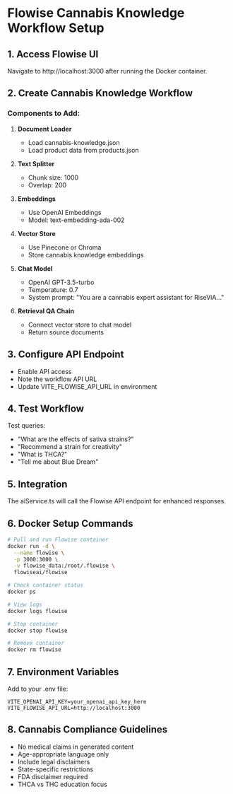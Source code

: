 # Flowise Cannabis Knowledge Workflow Setup

## 1. Access Flowise UI
Navigate to http://localhost:3000 after running the Docker container.

## 2. Create Cannabis Knowledge Workflow

### Components to Add:
1. **Document Loader**
   - Load cannabis-knowledge.json
   - Load product data from products.json

2. **Text Splitter**
   - Chunk size: 1000
   - Overlap: 200

3. **Embeddings**
   - Use OpenAI Embeddings
   - Model: text-embedding-ada-002

4. **Vector Store**
   - Use Pinecone or Chroma
   - Store cannabis knowledge embeddings

5. **Chat Model**
   - OpenAI GPT-3.5-turbo
   - Temperature: 0.7
   - System prompt: "You are a cannabis expert assistant for RiseViA..."

6. **Retrieval QA Chain**
   - Connect vector store to chat model
   - Return source documents

## 3. Configure API Endpoint
- Enable API access
- Note the workflow API URL
- Update VITE_FLOWISE_API_URL in environment

## 4. Test Workflow
Test queries:
- "What are the effects of sativa strains?"
- "Recommend a strain for creativity"
- "What is THCA?"
- "Tell me about Blue Dream"

## 5. Integration
The aiService.ts will call the Flowise API endpoint for enhanced responses.

## 6. Docker Setup Commands
```bash
# Pull and run Flowise container
docker run -d \
  --name flowise \
  -p 3000:3000 \
  -v flowise_data:/root/.flowise \
  flowiseai/flowise

# Check container status
docker ps

# View logs
docker logs flowise

# Stop container
docker stop flowise

# Remove container
docker rm flowise
```

## 7. Environment Variables
Add to your .env file:
```
VITE_OPENAI_API_KEY=your_openai_api_key_here
VITE_FLOWISE_API_URL=http://localhost:3000
```

## 8. Cannabis Compliance Guidelines
- No medical claims in generated content
- Age-appropriate language only
- Include legal disclaimers
- State-specific restrictions
- FDA disclaimer required
- THCA vs THC education focus

